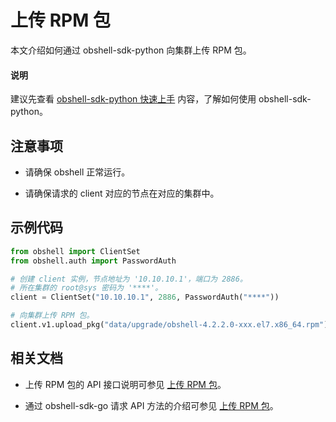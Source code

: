 # 上传 RPM 包

本文介绍如何通过 obshell-sdk-python 向集群上传 RPM 包。

<main id="notice" type='explain'>
  <h4>说明</h4>
  <p>建议先查看 <a href='../100.quickstart-of-python.md'>obshell-sdk-python 快速上手</a> 内容，了解如何使用 obshell-sdk-python。</p>
</main>

## 注意事项

* 请确保 obshell 正常运行。

* 请确保请求的 client 对应的节点在对应的集群中。

## 示例代码

```python
from obshell import ClientSet
from obshell.auth import PasswordAuth

# 创建 client 实例，节点地址为 '10.10.10.1'，端口为 2886。
# 所在集群的 root@sys 密码为 '****'。
client = ClientSet("10.10.10.1", 2886, PasswordAuth("****"))

# 向集群上传 RPM 包。
client.v1.upload_pkg("data/upgrade/obshell-4.2.2.0-xxx.el7.x86_64.rpm")
```

## 相关文档

* 上传 RPM 包的 API 接口说明可参见 [上传 RPM 包](../../../400.obshell-api-reference/1500.other-api/900.upload-rpm.md)。

* 通过 obshell-sdk-go 请求 API 方法的介绍可参见 [上传 RPM 包](../../200.go/1500.other-api/900.upload-rpm-of-go.md)。
